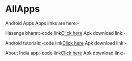 # AllApps
Android Apps
Apps links are here:-
 
 Hasenga bharat:-code link<a href="https://github.com/vikashumain/IndianComedyapp">Click here</a> Apk download link:-<a href=""></a>
 
 Android tutorials:-code link<a href="https://github.com/vikashumain/Lastreader">Click here</a> Apk download link:-<a href=""></a>
 
 About India app:-code link<a href="https://github.com/vikashumain/Lastreader">Click here</a> Apk download link:-<a href=""></a>
